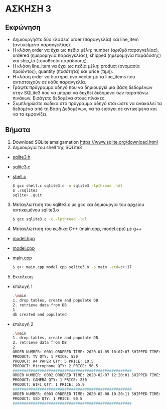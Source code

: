 # ΑΣΚΗΣΗ 3

## Εκφώνηση

* Δημιουργήστε δύο κλάσεις οrder (παραγγελία) και line_item (αντικείμενα παραγγελίας).
* Η κλάση order να έχει ως πεδία μέλη: number (αριθμό παραγγελίας), ordered (ημερομηνία παραγγελίας), shipped (ημερομηνία παράδοσης) και ship_to (τοποθεσία παράδοσης).
* Η κλάση line_item να έχει ως πεδία μέλη: product (ονομασία προϊόντος), quantity (ποσότητα) και price (τιμή).
* Η κλάση order να διατηρεί ένα vector με τα line_items που αντιστοιχούν σε κάθε παραγγελία.
* Γράψτε πρόγραμμα οδηγό που να δημιουργεί μια βάση δεδομένων στην SQLite3 που να μπορεί να δεχθεί δεδομένα των παραπάνω πινάκων. Εισάγετε δεδομένα στους πίνακες.
* Συμπληρώστε κώδικα στο πρόγραμμα οδηγό έτσι ώστε να ανακαλεί τα δεδομένα από τη Βάση Δεδομένων, να τα εισάγει σε αντικείμενα και να τα εμφανίζει.

## Βήματα

1. Download SQLite amalgamation <https://www.sqlite.org/download.html>
2. Δημιουργία του shell της SQLite3

* [sqlite3.h](./sqlite3.h)
* [sqlite3.c](./sqlite3.c)
* [shell.c](./shell.c)

    ```bash
    $ gcc shell.c sqlite3.c -o sqlite3 -lpthread -ldl
    $ ./sqlite3
    sqlite> .quit
    ```

3. Μεταγλώττιση του sqlite3.c με gcc και δημιουργία του αρχείου αντικειμένου sqlite3.o

    ```bash
    $ gcc sqlite3.c -c -lpthread -ldl
    ```

4. Μεταγλώττιση του κώδικα C++ (main.cpp, model.cpp) με g++

* [model.hpp](./model.hpp)
* [model.cpp](./model.cpp)
* [main.cpp](./main.cpp)

    ```bash
    $ g++ main.cpp model.cpp sqlite3.o -o main -std=c++17
    ```

5. Εκτέλεση

* επιλογή 1
  
    ```bash
    .\main
    1. drop tables, create and populate DB
    2. retrieve data from DB
    1
    db created and populated
    ```

* επιλογή 2

    ```bash
    .\main
    1. drop tables, create and populate DB
    2. retrieve data from DB
    2
    ORDER NUMBER: 0001 ORDERED TIME: 2020-01-05 10:07:07 SHIPPED TIME: 2020-01-07 12:01:01 SHIP TO: Athens
    PRODUCT: TV QTY: 1 PRICE: 550
    PRODUCT: A4 PAPER QTY: 5 PRICE: 10.5
    PRODUCT: Microphone QTY: 2 PRICE: 50.5
    #####################################################
    ORDER NUMBER: 0002 ORDERED TIME: 2020-02-07 12:20:01 SHIPPED TIME: 2020-02-17 19:30:20 SHIP TO: Ioannina
    PRODUCT: CAMERA QTY: 1 PRICE: 230
    PRODUCT: WIFI QTY: 1 PRICE: 55.9
    #####################################################
    ORDER NUMBER: 0003 ORDERED TIME: 2020-02-08 10:20:11 SHIPPED TIME: 2020-02-15 12:35:22 SHIP TO: Arta
    PRODUCT: SSD QTY: 1 PRICE: 90.5
    #####################################################
    ```